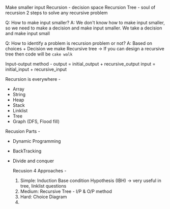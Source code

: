 Make smaller input
Recursion - decision space
Recursion Tree - soul of recursion
2 steps to solve any recursive problem


Q: How to make input smaller?
A: We don't know how to make input smaller, so we need to make a decision and make input smaller.
    We take a decision and make input small   

Q: How to identify a problem is recursion problem or not?
A:
    Based on choices + Decision we make
    Recursive tree -> If you can design a recursive tree then code will be `cake walk`


Input-output method -
 output = initial_output + recursive_output
 input = initial_input + recursive_input


Recursion is everywhere -
- Array
- String
- Heap
- Stack
- Linklist
- Tree
- Graph (DFS, Flood fill)

Recusion Parts -
- Dynamic Programming
- BackTracking
- Divide and conquer

 
  
  Recusion 4 Approaches -
   1. Simple: Induction Base condition Hypothesis (IBH) -> very       useful in tree, linklist questions
   2. Medium:  Recursive Tree - I/P & O/P method
   3. Hard: Choice Diagram
   4.
